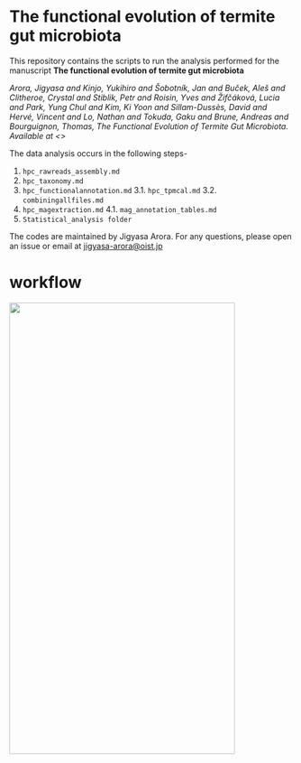 # The functional evolution of termite gut microbiota
This repository contains the scripts to run the analysis performed for the manuscript **The functional evolution of termite gut microbiota** 

*Arora, Jigyasa and Kinjo, Yukihiro and Šobotník, Jan and Buček, Aleš and Clitheroe, Crystal and Stiblik, Petr and Roisin, Yves and Žifčáková, Lucia and Park, Yung Chul and Kim, Ki Yoon and Sillam-Dussès, David and Hervé, Vincent and Lo, Nathan and Tokuda, Gaku and Brune, Andreas and Bourguignon, Thomas, The Functional Evolution of Termite Gut Microbiota. Available at <>*

The data analysis occurs in the following steps-
1. ```hpc_rawreads_assembly.md```
2. ```hpc_taxonomy.md```
3. ```hpc_functionalannotation.md```
  3.1. ```hpc_tpmcal.md```
  3.2. ```combiningallfiles.md```
4. ```hpc_magextraction.md```
  4.1. ```mag_annotation_tables.md```
5. ```Statistical_analysis folder```

The codes are maintained by Jigyasa Arora. For any questions, please open an issue or email at [jigyasa-arora@oist.jp](jigyasa-arora@oist.jp)

# workflow

<img src="https://github.com/Jigyasa3/termite_146guts_microbes_function/blob/main/schematics2.jpg" width="400" height="800">
